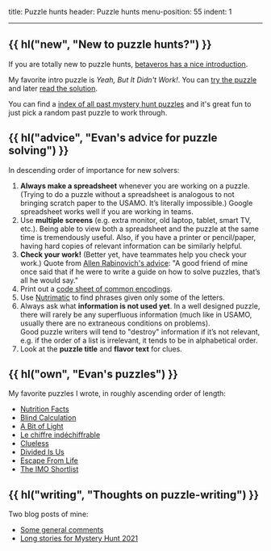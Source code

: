 title: Puzzle hunts
header: Puzzle hunts
menu-position: 55
indent: 1


---

## {{ hl("new", "New to puzzle hunts?") }}

If you are totally new to puzzle hunts,
[betaveros has a nice introduction](https://blog.vero.site/post/puzzlehunts).

My favorite intro puzzle is _Yeah, But It Didn't Work!_.
You can [try the puzzle][yeah] and later
[read the solution][yeahsol].

You can find a
[index of all past mystery hunt puzzles](https://devjoe.appspot.com/huntindex/)
and it's great fun to just pick a random past puzzle to work through.

[yeah]: https://www.mit.edu/~puzzle/2018/full/puzzle/yeah_but_it_didnt_work.html
[yeahsol]: https://www.mit.edu/~puzzle/2018/full/solution/yeah_but_it_didnt_work.html

## {{ hl("advice", "Evan's advice for puzzle solving") }}

In descending order of importance for new solvers:

1. **Always make a spreadsheet** whenever you are working on a puzzle.
	(Trying to do a puzzle without a spreadsheet is
	analogous to not bringing scratch paper to the USAMO.
	It’s literally impossible.)
	Google spreadsheet works well if you are working in teams.
2. Use **multiple screens**
	(e.g. extra monitor, old laptop, tablet, smart TV, etc.).
	Being able to view both a spreadsheet
	and the puzzle at the same time is tremendously useful.
	Also, if you have a printer or pencil/paper,
	having hard copies of relevant information can be similarly helpful.
3. **Check your work!**
	(Better yet, have teammates help you check your work.)
	Quote from [Allen Rabinovich's advice][advice]:
	"A good friend of mine once said that if he were to write a guide
	on how to solve puzzles, that’s all he would say."
4. Print out a [code sheet of common encodings][ppint].
5. Use [Nutrimatic](https://nutrimatic.org) to find phrases
	given only some of the letters.
6. Always ask what **information is not used yet**.
	In a well designed puzzle,
	there will rarely be any superfluous information
	(much like in USAMO, usually there are no extraneous conditions on problems).  
	Good puzzle writers will tend to "destroy" information
	if it’s not relevant, e.g. if the order of a list is irrelevant,
	it tends to be in alphabetical order.
7. Look at the **puzzle title** and **flavor text** for clues.

## {{ hl("own", "Evan's puzzles") }}

My favorite puzzles I wrote, in roughly ascending order of length:

+ [Nutrition Facts](https://perpendicular.institute/puzzle/nutrition-facts/)
+ [Blind Calculation](https://perpendicular.institute/puzzle/blind-calculation/)
+ [A Bit of Light](https://perpendicular.institute/puzzle/a-bit-of-light/)
+ [Le chiffre indéchiffrable](https://perpendicular.institute/puzzle/le-chiffre-indéchiffrable/)
+ [Clueless](https://perpendicular.institute/puzzle/clueless/)
+ [Divided Is Us](https://perpendicular.institute/puzzle/divided-is-us/)
+ [Escape From Life](https://perpendicular.institute/puzzle/escape-from-life/)
+ [The IMO Shortlist](https://perpendicular.institute/puzzle/the-imo-shortlist/)

## {{ hl("writing", "Thoughts on puzzle-writing") }}

Two blog posts of mine:

+ [Some general comments](https://usamo.wordpress.com/2021/02/18/some-puzzle-writing-thoughts-from-an-amateur/)
+ [Long stories for Mystery Hunt 2021](https://usamo.wordpress.com/2021/02/21/unnecessarily-detailed-stories-of-my-mystery-hunt-puzzles/)

[ppint]: http://puzzledpint.com/files/2415/7835/9513/CodeSheet-201912.pdf
[advice]: https://www.mit.edu/~puzzle/resources/thinkingaboutpuzzles.html
